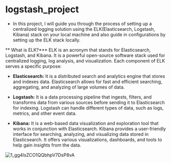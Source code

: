 # logstash_project
- In this project, I will guide you through the process of setting up a centralized logging solution using the ELK(Elasticsearch, Logstash, Kibana) stack on your local machine and also guide in configurations by setting up the ELK stack locally.

** What is ELK?***
ELK is an acronym that stands for Elasticsearch, Logstash, and Kibana. It is a powerful open-source software stack used for centralized logging, log analysis, and visualization. Each component of ELK serves a specific purpose:

- **Elasticsearch:** It is a distributed search and analytics engine that stores and indexes data. Elasticsearch allows for fast and efficient searching, aggregating, and analyzing of large volumes of data.

- **Logstash:** It is a data processing pipeline that ingests, filters, and transforms data from various sources before sending it to Elasticsearch for indexing. Logstash can handle different types of data, such as logs, metrics, and other event data.

- **Kibana:** It is a web-based data visualization and exploration tool that works in conjunction with Elasticsearch. Kibana provides a user-friendly interface for searching, analyzing, and visualizing data stored in Elasticsearch. It offers various visualizations, dashboards, and tools to help gain insights from the data.
  
![1_gg4lsZCO1QQbhpV7DsP8vA](https://github.com/Himanshut0012/logstash_project/assets/89704266/efd43ef3-255d-4be6-ba2c-d37f6942b660)
